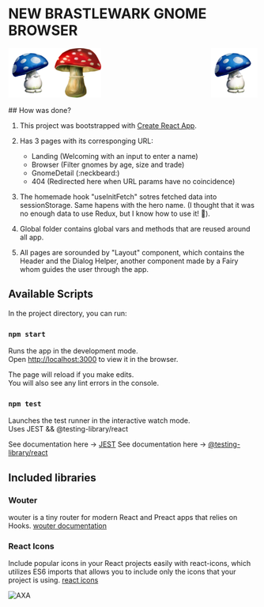 # NEW BRASTLEWARK GNOME BROWSER

<img alt="Magic mashroom"
    src="https://github.com/kimbali/new-brastlewark/blob/main/src/images/magic-mashroom-blue.png?raw=true"
    style="float: left; height: 100px;" />
<img alt="Magic mashroom"
    src="https://github.com/kimbali/new-brastlewark/blob/main/src/images/magic-mashroom-red.png?raw=true"
    style="float: center; height: 100px;" />
<img alt="Magic mashroom"
    src="https://github.com/kimbali/new-brastlewark/blob/main/src/images/magic-mashroom-blue.png?raw=true"
    style="float: right; height: 100px;" />

## How was done?

1. This project was bootstrapped with [Create React App](https://github.com/facebook/create-react-app).

2. Has 3 pages with its corresponging URL:

   - Landing (Welcoming with an input to enter a name)
   - Browser (Filter gnomes by age, size and trade)
   - GnomeDetail (:neckbeard:)
   - 404 (Redirected here when URL params have no coincidence)

3. The homemade hook "useInitFetch" sotres fetched data into sessionStorage. Same hapens with the hero name. (I thought that it was no enough data to use Redux, but I know how to use it! :grimacing:).

4. Global folder contains global vars and methods that are reused around all app.

5. All pages are sorounded by "Layout" component, which contains the Header and the Dialog Helper, another component made by a Fairy whom guides the user through the app.

## Available Scripts

In the project directory, you can run:

### `npm start`

Runs the app in the development mode.\
Open [http://localhost:3000](http://localhost:3000) to view it in the browser.

The page will reload if you make edits.\
You will also see any lint errors in the console.

### `npm test`

Launches the test runner in the interactive watch mode.\
Uses JEST && @testing-library/react

See documentation here -> [JEST](https://jestjs.io/)
See documentation here -> [@testing-library/react](https://testing-library.com/docs/react-testing-library/intro/)

## Included libraries

### Wouter

wouter is a tiny router for modern React and Preact apps that relies on Hooks.
[wouter documentation](https://www.npmjs.com/package/wouter)

### React Icons

Include popular icons in your React projects easily with react-icons, which utilizes ES6 imports that allows you to include only the icons that your project is using.
[react icons](https://react-icons.github.io/react-icons/)

![AXA](https://media.giphy.com/media/l0Iy3xQexepGmkxQA/giphy.gif)
